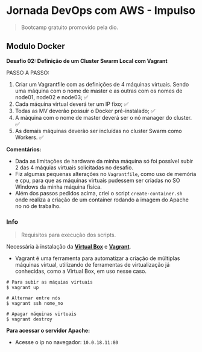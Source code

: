 # Jornada DevOps com AWS - Impulso

> Bootcamp gratuito promovido pela dio.

## Modulo Docker

**Desafio 02: Definição de um Cluster Swarm Local com Vagrant**

PASSO A PASSO:

1. Criar um Vagrantfile com as definições de 4 máquinas virtuais. Sendo uma máquina com o nome de master e as outras com os nomes de node01, node02 e node03; ✅
2. Cada máquina virtual deverá ter um IP fixo; ✅
3. Todas as MV deverão possuir o Docker pré-instalado; ✅
4. A máquina com o nome de master deverá ser o nó manager do cluster. ✅
5. As demais máquinas deverão ser incluídas no cluster Swarm como Workers. ✅

**Comentários:**

- Dada as limitações de hardware da minha máquina só foi possível subir 2 das 4 máquias virtuais solicitadas no desafio.
- Fiz algumas pequenas alterações no `Vagrantfile`, como uso de memória e cpu, para que as máquinas virtuais pudessem ser criadas no SO Windows da minha máquina física.
- Além dos passos pedidos acima, criei o script `create-container.sh` onde realiza a criação de um container rodando a imagem do Apache no nó de trabalho.

### Info

> Requisitos para execução dos scripts.

Necessária à instalação da **[Virtual Box](https://www.virtualbox.org/)** e **[Vagrant](https://www.vagrantup.com/)**.

- Vagrant é uma ferramenta para automatizar a criação de múltiplas máquinas virtual, utilizando de ferramentas de virtualização já conhecidas, como a Virtual Box, em uso nesse caso.

```ssh
# Para subir as máquias virtuais
$ vagrant up

# Alternar entre nós
$ vagrant ssh nome_no

# Apagar máquinas virtuais
$ vagrant destroy
```

**Para acessar o servidor Apache:**

- Acesse o ip no navegador: `10.0.18.11:80`
